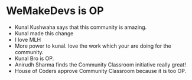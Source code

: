 # WeMakeDevs is OP

- Kunal Kushwaha says that this community is amazing.
- Kunal made this change
- I love MLH
- More power to kunal. love the work which your are doing for the community.
- Kunal Bro is OP.
- Anirudh Sharma finds the Community Classroom initiative really great!
- House of Coders approve Community Classroom because it is too OP.
